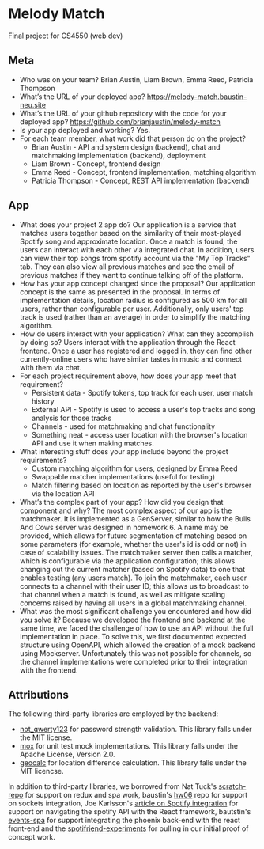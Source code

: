 # Melody Match
Final project for CS4550 (web dev)

## Meta
* Who was on your team?
  Brian Austin, Liam Brown, Emma Reed, Patricia Thompson
* What’s the URL of your deployed app?
  https://melody-match.baustin-neu.site
* What’s the URL of your github repository with the code for your
  deployed app? https://github.com/brianjaustin/melody-match
* Is your app deployed and working? Yes.
* For each team member, what work did that person do on the project?
  * Brian Austin - API and system design (backend), chat and
    matchmaking implementation (backend), deployment
  * Liam Brown - Concept, frontend design
  * Emma Reed - Concept, frontend implementation, matching algorithm
  * Patricia Thompson - Concept, REST API implementation (backend)

## App
* What does your project 2 app do?
  Our application is a service that matches users together based on
  the similarity of their most-played Spotify song and approximate 
  location. Once a match is
  found, the users can interact with each other via integrated chat.
  In addition, users can view their top songs from spotify account 
  via the "My Top Tracks" tab. They can also view all previous 
  matches and see the email of previous matches if they want to 
  continue talking off of the platform.
* How has your app concept changed since the proposal?
  Our application concept is the same as presented in the proposal.
  In terms of implementation details, location radius is configured
  as 500 km for all users, rather than configurable per user.
  Additionally, only users' top track is used (rather than an average)
  in order to simplify the matching algorithm.
* How do users interact with your application?
  What can they accomplish by doing so?
  Users interact with the application through the React frontend.
  Once a user has registered and logged in, they can find other
  currently-online users who have similar tastes in music and connect
  with them via chat.
* For each project requirement above, how does your app meet that
  requirement?
  * Persistent data - Spotify tokens, top track for each user,
                      user match history
  * External API - Spotify is used to access a user's top tracks and
    song analysis for those tracks
  * Channels - used for matchmaking and chat functionality
  * Something neat - access user location with the browser's
    location API and use it when making matches.
* What interesting stuff does your app include beyond the project
  requirements?
  * Custom matching algorithm for users, designed by Emma Reed
  * Swappable matcher implementations (useful for testing)
  * Match filtering based on location as reported by the user's
    browser via the location API
* What’s the complex part of your app? How did you design
  that component and why?
  The most complex aspect of our app is the matchmaker. It is
  implemented as a GenServer, similar to how the Bulls And Cows
  server was designed in homework 6. A name may be provided, which
  allows for future segmentation of matching based on some parameters
  (for example, whether the user's id is odd or not) in case of
  scalability issues. The matchmaker server then calls a matcher,
  which is configurable via the application configuration; this
  allows changing out the current matcher (based on Spotify data)
  to one that enables testing (any users match). To join the
  matchmaker, each user connects to a channel with their user ID;
  this allows us to broadcast to that channel when a match is found,
  as well as mitigate scaling concerns raised by having all users
  in a global matchmaking channel.
* What was the most significant challenge you encountered and how
  did you solve it?
  Because we developed the frontend and backend at the same time,
  we faced the challenge of how to use an API without the full
  implementation in place. To solve this, we first documented
  expected structure using OpenAPI, which allowed the creation
  of a mock backend using Mockserver. Unfortunately this was
  not possible for channels, so the channel implementations
  were completed prior to their integration with the frontend.

## Attributions
The following third-party libraries are employed by the backend:
* [not_qwerty123](https://github.com/riverrun/not_qwerty123) for
  password strength validation. This library falls under the
  MIT license.
* [mox](https://github.com/dashbitco/mox) for unit test mock
  implementations. This library falls under the Apache License,
  Version 2.0.
* [geocalc](https://github.com/yltsrc/geocalc) for location
  difference calculation. This library falls under the MIT licencse.

In addition to third-party libraries, we borrowed from Nat Tuck's 
[scratch-repo](https://github.com/NatTuck/scratch-2021-01) for 
support on redux and spa work, 
baustin's [hw06](https://github.com/brianjaustin/cs4550-hw06) repo
for support on sockets integration, Joe Karlsson's 
[article on Spotify integration](https://levelup.gitconnected.com/how-to-build-a-spotify-player-with-react-in-15-minutes-7e01991bc4b6)
for support on navigating the spotify API with the React framework,
bautstin's 
[events-spa](https://github.com/brianjaustin/cs4550-events-spa)
for support integrating the phoenix back-end with the react front-end
 and the 
[spotifriend-experiments](https://github.com/brianjaustin/spotifriend-experiments)
 for pulling in our initial proof of concept work.


